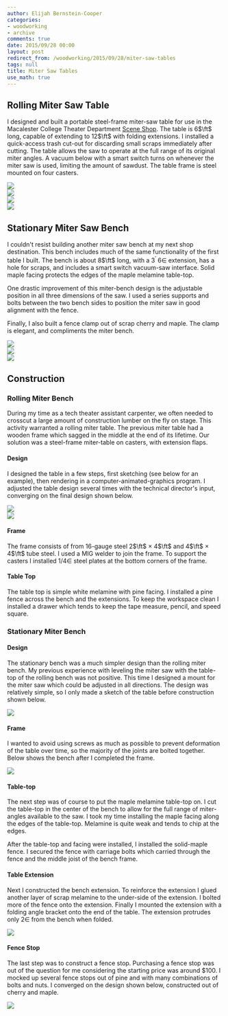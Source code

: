 ```yaml
---
author: Elijah Bernstein-Cooper
categories:
- woodworking
- archive
comments: true
date: 2015/09/28 00:00
layout: post
redirect_from: /woodworking/2015/09/28/miter-saw-tables
tags: null
title: Miter Saw Tables
use_math: true
---
```


## **Rolling Miter Saw Table**

I designed and built a portable steel-frame miter-saw table for use in the
Macalester College Theater Department [Scene
Shop](http://www.macalester.edu/academics/theatreanddance/facilities/scenicandcostume/).
The table is 6$\ft$ long, capable of extending to 12$\ft$ with folding
extensions. I installed a quick-access trash cut-out for discarding small
scraps immediately after cutting. The table allows the saw to operate at the
full range of its original miter angles. A vacuum below with a smart switch
turns on whenever the miter saw is used, limiting the amount of sawdust. The
table frame is steel mounted on four casters.

<div class="carouselContainer">
  <div class="variable-width">
    <div> <img src="/media/2015/09/28/miter_table1_front_01.jpg"
               /> </div>
    <div> <img src="/media/2015/09/28/miter_table1_front_02.jpg"
               /> </div>
    <div> <img src="/media/2015/09/28/miter_table1_fence.jpg"
               /> </div>
    <div> <img src="/media/2015/09/28/miter_table1_drawer.png"
               /> </div>
  </div>
</div>


## **Stationary Miter Saw Bench**

I couldn't resist building another miter saw bench at my next shop
destination.  This bench includes much of the same functionality of the first
table I built.  The bench is about 8$\ft$ long, with a 3$^\prime$
6$\in$ extension, has a hole for scraps, and includes a smart
switch vacuum-saw interface. Solid maple facing protects the edges of the maple
melamine table-top.

One drastic improvement of this miter-bench design is the adjustable position
in all three dimensions of the saw. I used a series supports and bolts between
the two bench sides to position the miter saw in good alignment with the fence.

Finally, I also built a fence clamp out of scrap cherry and maple. The clamp is
elegant, and compliments the miter bench.

<div class="carouselContainer">
  <div class="variable-width">
    <div> <img src="/media/2015/09/28/miter_table2_front_01.jpg"
               /> </div>
    <div> <img src="/media/2015/09/28/miter_table2_front_02.png"
               /> </div>
    <div> <img src="/media/2015/09/28/miter_table2_fence.jpg"
               /> </div>
  </div>
</div>

## **Construction**

### **Rolling Miter Bench**

During my time as a tech theater assistant carpenter, we often needed to
crosscut a large amount of construction lumber on the fly on stage. This
activity warranted a rolling miter table. The previous miter table had a wooden
frame which sagged in the middle at the end of its lifetime. Our solution was a
steel-frame miter-table on casters, with extension flaps.

#### **Design**

I designed the table in a few steps, first sketching (see below for an
example), then rendering in a computer-animated-graphics program. I adjusted
the table design several times with the technical director's input, converging
on the final design shown below.

<div class="carouselContainer">
  <div class="variable-width">
    <div> <img src="/media/2015/09/28/miter_table1_plans.png"
               /> </div>
    <div> <img src="/media/2015/09/28/miter_table_render.png"
               /> </div>
  </div>
</div>

#### **Frame**

The frame consists of from 16-gauge steel 2$\ft$ $\times$ 4$\ft$ and 4$\ft$
$\times$ 4$\ft$ tube steel. I used a MIG welder to join the frame. To support
the casters I installed 1/4$\in$ steel plates at the bottom corners of the
frame.

#### **Table Top**

The table top is simple white melamine with pine facing. I installed a pine
fence across the bench and the extensions. To keep the workspace clean I
installed a drawer which tends to keep the tape measure, pencil, and speed
square.

### **Stationary Miter Bench**

#### **Design**

The stationary bench was a much simpler design than the rolling miter bench.
My previous experience with leveling the miter saw with the table-top of the
rolling bench was not positive. This time I designed a mount for the miter saw
which could be adjusted in all directions. The design was relatively simple, so
I only made a sketch of the table before construction shown below.

<div class="postImg">
    <img src="/media/2015/09/28/miter_table2_plans.png"
         />
</div>

#### **Frame**

I wanted to avoid using screws as much as possible to prevent deformation of
the table over time, so the majority of the joints are bolted together. Below
shows the bench after I completed the frame.

<div class="postImg">
    <img src="/media/2015/09/28/miter_table2_unfinished.jpg"/>
</div>

#### **Table-top**

The next step was of course to put the maple melamine table-top on. I cut the
table-top in the center of the bench to allow for the full range of
miter-angles available to the saw. I took my time installing the maple facing
along the edges of the table-top. Melamine is quite weak and tends to chip at
the edges.

After the table-top and facing were installed, I installed the solid-maple
fence. I secured the fence with carriage bolts which carried through the fence
and the middle joist of the bench frame.

#### **Table Extension**

Next I constructed the bench extension. To reinforce the extension I glued
another layer of scrap melamine to the under-side of the extension. I bolted
more of the fence onto the extension. Finally I mounted the extension with a
folding angle bracket onto the end of the table. The extension protrudes only
2$\in$ from the bench when folded.

<div class="postImg">
    <img src="/media/2015/09/28/miter_table2_extension.png"
                   />
</div>

#### **Fence Stop**

The last step was to construct a fence stop. Purchasing a fence stop was out of
the question for me considering the starting price was around \$100. I
mocked up several fence stops out of pine and with many combinations of bolts
and nuts. I converged on the design shown below, constructed out of cherry and
maple.

<div class=postImg>
    <img src="/media/2015/09/28/miter_table2_fence.jpg"
                   />
</div>
